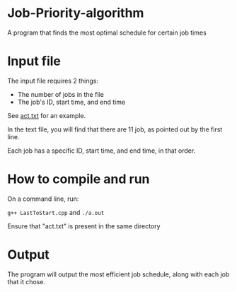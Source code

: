 # Job-Priority-algorithm
A program that finds the most optimal schedule for certain job times

# Input file
The input file requires 2 things:
- The number of jobs in the file
- The job's ID, start time, and end time

See [act.txt](https://github.com/cjvickroy/Job-Priority-algorithm/blob/main/act.txt) for an example.

In the text file, you will find that there are 11 job, as pointed out by the first line. 

Each job has a specific ID, start time, and end time, in that order.

# How to compile and run

On a command line, run:

`g++ LastToStart.cpp`
and
`./a.out`

Ensure that "act.txt" is present in the same directory

# Output 
The program will output the most efficient job schedule, along with each job that it chose.
